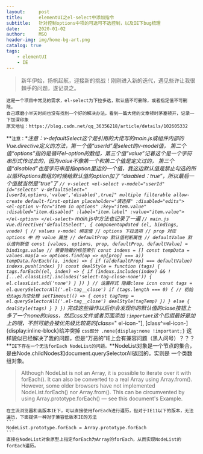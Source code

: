 ```yaml
---
layout:     post
title:      elementUI之el-select中添加指令
subtitle:   针对控制options中项的可选可不选控制，以及IE下bug梳理
date:       2020-01-02
author:     MSQ
header-img: img/home-bg-art.png
catalog: true
tags:
    - elementUI
    - IE
---
```



>新年伊始，扬帆起航，迎接新的挑战！刚刚进入新的迭代，遇见些许让我很棘手的问题，遂记录之。

    这是一个项目中常见的需求，el-select为下拉多选，默认值不可删除，或者指定值不可删除。
    自己琢磨小半天时间也没有找到一个好的解决办法，看到一篇大佬的文章顿时茅塞顿开，记录一下加深印象
    原文地址：https://blog.csdn.net/qq_36356218/article/details/102605332

**`注意：`**注意：v-defaultSelect这个是引用的大佬写的main.js或组件内部的Vue.directive定义的方法，第一个值“userId”是select的v-model值，
    第二个值“options”指的是循环el-option的数组，第三个值“value”记着这个是一个字符串形式传过去的，因为value不像第一个和第二个值是定义过的，
    第三个值“disabled”也是字符串是指option里边的一个值，我这边默认值是禁止勾选的所以循环options数组的时候给默认值的option加了
    “disabled：true”，所以最后一个值就当然是“true”了
    ```
	// v-select
	<el-select
        v-model="userId"
        id="selects"
        v-defaultSelect="[userId,options,'value','disabled',true]"
        multiple
        filterable
        allow-create
        default-first-option
        placeholder="请选择"
        :disabled="edits">
        <el-option
          v-for="item in options"
          :key="item.value"
          :disabled="item.disabled"
          :label="item.label"
          :value="item.value">
        </el-option>
    </el-select>
    ```
	main.js中方法也记录了一遍
	```
	// main.js
	 Vue.directive('defaultSelect', {
        componentUpdated (el, bindings, vnode) {
          // values v-model 绑定值
          // options 下拉选项
          // prop 对应 options 中 的 value 属性
          // defaultProp 默认值判断属性
          // defaultValue 默认值判断值
          const [values, options, prop, defaultProp, defaultValue] = bindings.value
          // 需要隐藏的标签索引
          const indexs = []
          const tempData = values.map(a => options.find(op => op[prop] === a))
          tempData.forEach((a, index) => {
            if (a[defaultProp] === defaultValue) indexs.push(index)
          })
          const dealStyle = function (tags) {
            tags.forEach((el, index) => {
              if (indexs.includes(index) && ![...el.classList].includes('select-tag-close-none')) {
                el.classList.add('none')
              }
            })
          }
          // 设置样式 隐藏close icon
          const tags = el.querySelectorAll('.el-tag__close')
          if (tags.length === 0) {
            // 初始化tags为空处理
            setTimeout(() => {
              const tagTemp = el.querySelectorAll('.el-tag__close')
              dealStyle(tagTemp)
            })
          } else {
            dealStyle(tags)
          }
        }
      })
	```
	完成这些操作以后你会发现你的默认值的close按钮上多了一个none的class，然后css文件或者页面添加
    `!important`这个后缀最好是加上的哦，不然可能会被优先级比较高的[class*=" el-icon-"], [class^=el-icon-]{display:inline-block}给冲突掉
	```
	css部分
    .none{display:none !important;}
	```
    这样貌似已经解决了我的问题，但是“万恶的”IE上会有兼容问题（黑人问号）？？？
    **`IE下存在一个无法forEach NodeList的问题。`**NodeList对象是一个节点的集合，是由Node.childNodes和document.querySelectorAll返回的，实则是
    一个类数组对象。
>Although NodeList is not an Array, it is possible to iterate over it with forEach(). It can also be converted to a real Array using Array.from().
>However, some older browsers have not implemented NodeList.forEach() nor Array.from(). This can be circumvented by using Array.prototype.forEach() — see this document's Example.

    在主流浏览器和高版本IE下，可以直接使用forEach进行遍历，但对于IE11以下的版本，无法遍历，下面提供一种对于兼容低版本IE的方法
	```
    NodeList.prototype.forEach = Array.prototype.forEach
	```
    直接在NodeList对象原型上指定forEach为Array的forEach，从而实现NodeList的forEach遍历。